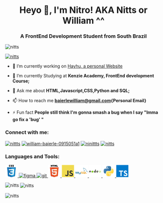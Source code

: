 <h1 align="center">Heyo 👋, I'm Nitro! AKA Nitts or William ^^</h1>
<h3 align="center">A FrontEnd Development Student from South Brazil</h3>

<p align="left"> <img src="https://komarev.com/ghpvc/?username=nitts&label=Profile%20views&color=0e75b6&style=flat" alt="nitts" /> </p>

<p align="left"> <a href="https://github.com/ryo-ma/github-profile-trophy"><img src="https://github-profile-trophy.vercel.app/?username=nitts" alt="nitts" /></a> </p>

- 🔭 I’m currently working on [Hayhu, a personal Website](https://github.com/nittts/Hayhu)

- 🌱 I’m currently Studying at **Kenzie Academy, FrontEnd development Course;**

- 💬 Ask me about **HTML,Javascript,CSS,Python and SQL;**

- 📫 How to reach me **baierlewilliam@gmail.com{Personal Email}**

- ⚡ Fun fact **People still think I'm gonna smash a bug when I say "Imma go fix a 'bug' "**

<h3 align="left">Connect with me:</h3>
<p align="left">
<a href="https://codepen.io/nittts" target="blank"><img align="center" src="https://raw.githubusercontent.com/rahuldkjain/github-profile-readme-generator/master/src/images/icons/Social/codepen.svg" alt="nittts" height="30" width="40" /></a>
<a href="https://linkedin.com/in/william-baierle-0915051a1" target="blank"><img align="center" src="https://raw.githubusercontent.com/rahuldkjain/github-profile-readme-generator/master/src/images/icons/Social/linked-in-alt.svg" alt="william-baierle-0915051a1" height="30" width="40" /></a>
<a href="https://instagram.com/ninittts" target="blank"><img align="center" src="https://raw.githubusercontent.com/rahuldkjain/github-profile-readme-generator/master/src/images/icons/Social/instagram.svg" alt="ninittts" height="30" width="40" /></a>
<a href="https://www.leetcode.com/nitts" target="blank"><img align="center" src="https://raw.githubusercontent.com/rahuldkjain/github-profile-readme-generator/master/src/images/icons/Social/leet-code.svg" alt="nitts" height="30" width="40" /></a>
</p>

<h3 align="left">Languages and Tools:</h3>
<p align="left"> <a href="https://www.w3schools.com/css/" target="_blank" rel="noreferrer"> <img src="https://raw.githubusercontent.com/devicons/devicon/master/icons/css3/css3-original-wordmark.svg" alt="css3" width="40" height="40"/> </a> <a href="https://www.figma.com/" target="_blank" rel="noreferrer"> <img src="https://www.vectorlogo.zone/logos/figma/figma-icon.svg" alt="figma" width="40" height="40"/> </a> <a href="https://git-scm.com/" target="_blank" rel="noreferrer"> <img src="https://www.vectorlogo.zone/logos/git-scm/git-scm-icon.svg" alt="git" width="40" height="40"/> </a> <a href="https://www.w3.org/html/" target="_blank" rel="noreferrer"> <img src="https://raw.githubusercontent.com/devicons/devicon/master/icons/html5/html5-original-wordmark.svg" alt="html5" width="40" height="40"/> </a> <a href="https://developer.mozilla.org/en-US/docs/Web/JavaScript" target="_blank" rel="noreferrer"> <img src="https://raw.githubusercontent.com/devicons/devicon/master/icons/javascript/javascript-original.svg" alt="javascript" width="40" height="40"/> </a> <a href="https://www.mysql.com/" target="_blank" rel="noreferrer"> <img src="https://raw.githubusercontent.com/devicons/devicon/master/icons/mysql/mysql-original-wordmark.svg" alt="mysql" width="40" height="40"/> </a> <a href="https://nodejs.org" target="_blank" rel="noreferrer"> <img src="https://raw.githubusercontent.com/devicons/devicon/master/icons/nodejs/nodejs-original-wordmark.svg" alt="nodejs" width="40" height="40"/> </a> <a href="https://www.python.org" target="_blank" rel="noreferrer"> <img src="https://raw.githubusercontent.com/devicons/devicon/master/icons/python/python-original.svg" alt="python" width="40" height="40"/> </a> <a href="https://www.typescriptlang.org/" target="_blank" rel="noreferrer"> <img src="https://raw.githubusercontent.com/devicons/devicon/master/icons/typescript/typescript-original.svg" alt="typescript" width="40" height="40"/> </a> </p>

<p><img align="left" src="https://github-readme-stats.vercel.app/api/top-langs?username=nitts&theme=monokai&show_icons=true&locale=en" alt="nitts" /></p>

<p>&nbsp;<img align="center" src="https://github-readme-stats.vercel.app/api?username=nitts&theme=monokai&show_icons=true&locale=en" alt="nitts" /></p>

<p><img align="center" src="https://github-readme-streak-stats.herokuapp.com/?user=nitts&theme=monokai" alt="nitts" /></p>

<!--START_SECTION:waka-->
<!--END_SECTION:waka-->

